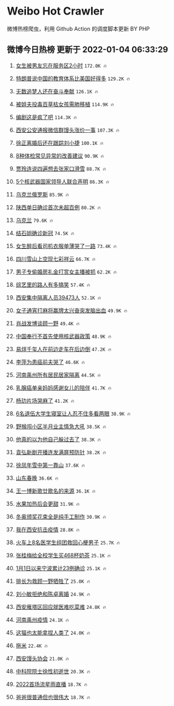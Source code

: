 # Weibo Hot Crawler 



微博热榜爬虫，利用 Github Action 的调度脚本更新 BY PHP 


## 微博今日热榜 更新于 2022-01-04 06:33:29 
1. [女生被男友忘在服务区2小时](https://s.weibo.com/weibo?q=%23%E5%A5%B3%E7%94%9F%E8%A2%AB%E7%94%B7%E5%8F%8B%E5%BF%98%E5%9C%A8%E6%9C%8D%E5%8A%A1%E5%8C%BA2%E5%B0%8F%E6%97%B6%23&Refer=top) `172.0K 🔥` 

1. [特朗普说中国的教育体系比美国好得多](https://s.weibo.com/weibo?q=%23%E7%89%B9%E6%9C%97%E6%99%AE%E8%AF%B4%E4%B8%AD%E5%9B%BD%E7%9A%84%E6%95%99%E8%82%B2%E4%BD%93%E7%B3%BB%E6%AF%94%E7%BE%8E%E5%9B%BD%E5%A5%BD%E5%BE%97%E5%A4%9A%23&Refer=top) `129.2K 🔥` 

1. [无数追梦人还在奋斗奉献](https://s.weibo.com/weibo?q=%23%E6%97%A0%E6%95%B0%E8%BF%BD%E6%A2%A6%E4%BA%BA%E8%BF%98%E5%9C%A8%E5%A5%8B%E6%96%97%E5%A5%89%E7%8C%AE%23&Refer=top) `126.1K 🔥` 

1. [被姐夫投毒百草枯女孩需肺移植](https://s.weibo.com/weibo?q=%23%E8%A2%AB%E5%A7%90%E5%A4%AB%E6%8A%95%E6%AF%92%E7%99%BE%E8%8D%89%E6%9E%AF%E5%A5%B3%E5%AD%A9%E9%9C%80%E8%82%BA%E7%A7%BB%E6%A4%8D%23&Refer=top) `114.9K 🔥` 

1. [编剧这是疯了吧](https://s.weibo.com/weibo?q=%23%E7%BC%96%E5%89%A7%E8%BF%99%E6%98%AF%E7%96%AF%E4%BA%86%E5%90%A7%23&Refer=top) `114.3K 🔥` 

1. [西安公安通报微信群馒头涨价一事](https://s.weibo.com/weibo?q=%23%E8%A5%BF%E5%AE%89%E5%85%AC%E5%AE%89%E9%80%9A%E6%8A%A5%E5%BE%AE%E4%BF%A1%E7%BE%A4%E9%A6%92%E5%A4%B4%E6%B6%A8%E4%BB%B7%E4%B8%80%E4%BA%8B%23&Refer=top) `107.3K 🔥` 

1. [徐正离婚后还在跟踪刘小捷](https://s.weibo.com/weibo?q=%23%E5%BE%90%E6%AD%A3%E7%A6%BB%E5%A9%9A%E5%90%8E%E8%BF%98%E5%9C%A8%E8%B7%9F%E8%B8%AA%E5%88%98%E5%B0%8F%E6%8D%B7%23&Refer=top) `100.1K 🔥` 

1. [8种体检常见异常的改善建议](https://s.weibo.com/weibo?q=%238%E7%A7%8D%E4%BD%93%E6%A3%80%E5%B8%B8%E8%A7%81%E5%BC%82%E5%B8%B8%E7%9A%84%E6%94%B9%E5%96%84%E5%BB%BA%E8%AE%AE%23&Refer=top) `90.9K 🔥` 

1. [贾玲连说四遍想去张家口滑雪](https://s.weibo.com/weibo?q=%23%E8%B4%BE%E7%8E%B2%E8%BF%9E%E8%AF%B4%E5%9B%9B%E9%81%8D%E6%83%B3%E5%8E%BB%E5%BC%A0%E5%AE%B6%E5%8F%A3%E6%BB%91%E9%9B%AA%23&Refer=top) `88.7K 🔥` 

1. [5个核武器国家领导人联合声明](https://s.weibo.com/weibo?q=%235%E4%B8%AA%E6%A0%B8%E6%AD%A6%E5%99%A8%E5%9B%BD%E5%AE%B6%E9%A2%86%E5%AF%BC%E4%BA%BA%E8%81%94%E5%90%88%E5%A3%B0%E6%98%8E%23&Refer=top) `86.3K 🔥` 

1. [乌克兰俄罗斯](https://s.weibo.com/weibo?q=%E4%B9%8C%E5%85%8B%E5%85%B0%E4%BF%84%E7%BD%97%E6%96%AF&Refer=top) `85.9K 🔥` 

1. [陕西单日确诊首次未超百例](https://s.weibo.com/weibo?q=%23%E9%99%95%E8%A5%BF%E5%8D%95%E6%97%A5%E7%A1%AE%E8%AF%8A%E9%A6%96%E6%AC%A1%E6%9C%AA%E8%B6%85%E7%99%BE%E4%BE%8B%23&Refer=top) `80.2K 🔥` 

1. [乌克兰](https://s.weibo.com/weibo?q=%E4%B9%8C%E5%85%8B%E5%85%B0&Refer=top) `79.6K 🔥` 

1. [结石姐确诊新冠](https://s.weibo.com/weibo?q=%23%E7%BB%93%E7%9F%B3%E5%A7%90%E7%A1%AE%E8%AF%8A%E6%96%B0%E5%86%A0%23&Refer=top) `74.5K 🔥` 

1. [女生醉后看司机衣服单薄哭了一路](https://s.weibo.com/weibo?q=%23%E5%A5%B3%E7%94%9F%E9%86%89%E5%90%8E%E7%9C%8B%E5%8F%B8%E6%9C%BA%E8%A1%A3%E6%9C%8D%E5%8D%95%E8%96%84%E5%93%AD%E4%BA%86%E4%B8%80%E8%B7%AF%23&Refer=top) `73.4K 🔥` 

1. [四川雪山上空现七彩祥云](https://s.weibo.com/weibo?q=%23%E5%9B%9B%E5%B7%9D%E9%9B%AA%E5%B1%B1%E4%B8%8A%E7%A9%BA%E7%8E%B0%E4%B8%83%E5%BD%A9%E7%A5%A5%E4%BA%91%23&Refer=top) `66.7K 🔥` 

1. [男子专偷婚房礼金打赏女主播被抓](https://s.weibo.com/weibo?q=%23%E7%94%B7%E5%AD%90%E4%B8%93%E5%81%B7%E5%A9%9A%E6%88%BF%E7%A4%BC%E9%87%91%E6%89%93%E8%B5%8F%E5%A5%B3%E4%B8%BB%E6%92%AD%E8%A2%AB%E6%8A%93%23&Refer=top) `62.2K 🔥` 

1. [综艺里的路人有多搞笑](https://s.weibo.com/weibo?q=%23%E7%BB%BC%E8%89%BA%E9%87%8C%E7%9A%84%E8%B7%AF%E4%BA%BA%E6%9C%89%E5%A4%9A%E6%90%9E%E7%AC%91%23&Refer=top) `57.4K 🔥` 

1. [西安集中隔离人员39473人](https://s.weibo.com/weibo?q=%23%E8%A5%BF%E5%AE%89%E9%9B%86%E4%B8%AD%E9%9A%94%E7%A6%BB%E4%BA%BA%E5%91%9839473%E4%BA%BA%23&Refer=top) `52.1K 🔥` 

1. [女子通宵打麻将赢牌太兴奋突发脑出血](https://s.weibo.com/weibo?q=%23%E5%A5%B3%E5%AD%90%E9%80%9A%E5%AE%B5%E6%89%93%E9%BA%BB%E5%B0%86%E8%B5%A2%E7%89%8C%E5%A4%AA%E5%85%B4%E5%A5%8B%E7%AA%81%E5%8F%91%E8%84%91%E5%87%BA%E8%A1%80%23&Refer=top) `49.9K 🔥` 

1. [肖战发博谈顾一野](https://s.weibo.com/weibo?q=%23%E8%82%96%E6%88%98%E5%8F%91%E5%8D%9A%E8%B0%88%E9%A1%BE%E4%B8%80%E9%87%8E%23&Refer=top) `49.4K 🔥` 

1. [中国奉行不首先使用核武器政策](https://s.weibo.com/weibo?q=%23%E4%B8%AD%E5%9B%BD%E5%A5%89%E8%A1%8C%E4%B8%8D%E9%A6%96%E5%85%88%E4%BD%BF%E7%94%A8%E6%A0%B8%E6%AD%A6%E5%99%A8%E6%94%BF%E7%AD%96%23&Refer=top) `48.9K 🔥` 

1. [易烊千玺人在前边走车在后边倒](https://s.weibo.com/weibo?q=%23%E6%98%93%E7%83%8A%E5%8D%83%E7%8E%BA%E4%BA%BA%E5%9C%A8%E5%89%8D%E8%BE%B9%E8%B5%B0%E8%BD%A6%E5%9C%A8%E5%90%8E%E8%BE%B9%E5%80%92%23&Refer=top) `47.2K 🔥` 

1. [李萍为患癌前夫哭了](https://s.weibo.com/weibo?q=%23%E6%9D%8E%E8%90%8D%E4%B8%BA%E6%82%A3%E7%99%8C%E5%89%8D%E5%A4%AB%E5%93%AD%E4%BA%86%23&Refer=top) `46.6K 🔥` 

1. [河南禹州所有居民居家隔离](https://s.weibo.com/weibo?q=%23%E6%B2%B3%E5%8D%97%E7%A6%B9%E5%B7%9E%E6%89%80%E6%9C%89%E5%B1%85%E6%B0%91%E5%B1%85%E5%AE%B6%E9%9A%94%E7%A6%BB%23&Refer=top) `44.5K 🔥` 

1. [乳腺癌单亲妈妈感谢女儿的陪伴](https://s.weibo.com/weibo?q=%23%E4%B9%B3%E8%85%BA%E7%99%8C%E5%8D%95%E4%BA%B2%E5%A6%88%E5%A6%88%E6%84%9F%E8%B0%A2%E5%A5%B3%E5%84%BF%E7%9A%84%E9%99%AA%E4%BC%B4%23&Refer=top) `41.7K 🔥` 

1. [杨玏片场哭麻了](https://s.weibo.com/weibo?q=%23%E6%9D%A8%E7%8E%8F%E7%89%87%E5%9C%BA%E5%93%AD%E9%BA%BB%E4%BA%86%23&Refer=top) `41.2K 🔥` 

1. [6名退伍大学生寝室让人忍不住多看两眼](https://s.weibo.com/weibo?q=%236%E5%90%8D%E9%80%80%E4%BC%8D%E5%A4%A7%E5%AD%A6%E7%94%9F%E5%AF%9D%E5%AE%A4%E8%AE%A9%E4%BA%BA%E5%BF%8D%E4%B8%8D%E4%BD%8F%E5%A4%9A%E7%9C%8B%E4%B8%A4%E7%9C%BC%23&Refer=top) `38.9K 🔥` 

1. [野猴闯小区半月业主情急大吼](https://s.weibo.com/weibo?q=%23%E9%87%8E%E7%8C%B4%E9%97%AF%E5%B0%8F%E5%8C%BA%E5%8D%8A%E6%9C%88%E4%B8%9A%E4%B8%BB%E6%83%85%E6%80%A5%E5%A4%A7%E5%90%BC%23&Refer=top) `38.5K 🔥` 

1. [他真的以为他自己躲过去了](https://s.weibo.com/weibo?q=%23%E4%BB%96%E7%9C%9F%E7%9A%84%E4%BB%A5%E4%B8%BA%E4%BB%96%E8%87%AA%E5%B7%B1%E8%BA%B2%E8%BF%87%E5%8E%BB%E4%BA%86%23&Refer=top) `38.3K 🔥` 

1. [袁弘新剧开播连发满屏预防针](https://s.weibo.com/weibo?q=%23%E8%A2%81%E5%BC%98%E6%96%B0%E5%89%A7%E5%BC%80%E6%92%AD%E8%BF%9E%E5%8F%91%E6%BB%A1%E5%B1%8F%E9%A2%84%E9%98%B2%E9%92%88%23&Refer=top) `38.2K 🔥` 

1. [徐凤年雪中第一靠山](https://s.weibo.com/weibo?q=%23%E5%BE%90%E5%87%A4%E5%B9%B4%E9%9B%AA%E4%B8%AD%E7%AC%AC%E4%B8%80%E9%9D%A0%E5%B1%B1%23&Refer=top) `37.6K 🔥` 

1. [山东春晚](https://s.weibo.com/weibo?q=%E5%B1%B1%E4%B8%9C%E6%98%A5%E6%99%9A&Refer=top) `36.6K 🔥` 

1. [王一博新歌廿歌名的来源](https://s.weibo.com/weibo?q=%23%E7%8E%8B%E4%B8%80%E5%8D%9A%E6%96%B0%E6%AD%8C%E5%BB%BF%E6%AD%8C%E5%90%8D%E7%9A%84%E6%9D%A5%E6%BA%90%23&Refer=top) `36.1K 🔥` 

1. [水果加热后会更甜](https://s.weibo.com/weibo?q=%23%E6%B0%B4%E6%9E%9C%E5%8A%A0%E7%83%AD%E5%90%8E%E4%BC%9A%E6%9B%B4%E7%94%9C%23&Refer=top) `31.9K 🔥` 

1. [冬奥颁奖花束全是纯手工制作](https://s.weibo.com/weibo?q=%23%E5%86%AC%E5%A5%A5%E9%A2%81%E5%A5%96%E8%8A%B1%E6%9D%9F%E5%85%A8%E6%98%AF%E7%BA%AF%E6%89%8B%E5%B7%A5%E5%88%B6%E4%BD%9C%23&Refer=top) `30.9K 🔥` 

1. [我在西安抗击疫情](https://s.weibo.com/weibo?q=%23%E6%88%91%E5%9C%A8%E8%A5%BF%E5%AE%89%E6%8A%97%E5%87%BB%E7%96%AB%E6%83%85%23&Refer=top) `28.8K 🔥` 

1. [火车上8名医学生组团救回心梗男子](https://s.weibo.com/weibo?q=%23%E7%81%AB%E8%BD%A6%E4%B8%8A8%E5%90%8D%E5%8C%BB%E5%AD%A6%E7%94%9F%E7%BB%84%E5%9B%A2%E6%95%91%E5%9B%9E%E5%BF%83%E6%A2%97%E7%94%B7%E5%AD%90%23&Refer=top) `25.7K 🔥` 

1. [张桂梅给全校学生买468杯奶茶](https://s.weibo.com/weibo?q=%23%E5%BC%A0%E6%A1%82%E6%A2%85%E7%BB%99%E5%85%A8%E6%A0%A1%E5%AD%A6%E7%94%9F%E4%B9%B0468%E6%9D%AF%E5%A5%B6%E8%8C%B6%23&Refer=top) `25.1K 🔥` 

1. [1月1日以来宁波累计23例确诊](https://s.weibo.com/weibo?q=%231%E6%9C%881%E6%97%A5%E4%BB%A5%E6%9D%A5%E5%AE%81%E6%B3%A2%E7%B4%AF%E8%AE%A123%E4%BE%8B%E7%A1%AE%E8%AF%8A%23&Refer=top) `25.1K 🔥` 

1. [排长为救顾一野牺牲了](https://s.weibo.com/weibo?q=%23%E6%8E%92%E9%95%BF%E4%B8%BA%E6%95%91%E9%A1%BE%E4%B8%80%E9%87%8E%E7%89%BA%E7%89%B2%E4%BA%86%23&Refer=top) `25.0K 🔥` 

1. [刘小敏拒绝和陈卓离婚](https://s.weibo.com/weibo?q=%23%E5%88%98%E5%B0%8F%E6%95%8F%E6%8B%92%E7%BB%9D%E5%92%8C%E9%99%88%E5%8D%93%E7%A6%BB%E5%A9%9A%23&Refer=top) `24.9K 🔥` 

1. [西安雁塔区回应就医难吃菜难](https://s.weibo.com/weibo?q=%23%E8%A5%BF%E5%AE%89%E9%9B%81%E5%A1%94%E5%8C%BA%E5%9B%9E%E5%BA%94%E5%B0%B1%E5%8C%BB%E9%9A%BE%E5%90%83%E8%8F%9C%E9%9A%BE%23&Refer=top) `24.8K 🔥` 

1. [河南禹州疫情](https://s.weibo.com/weibo?q=%23%E6%B2%B3%E5%8D%97%E7%A6%B9%E5%B7%9E%E7%96%AB%E6%83%85%23&Refer=top) `24.1K 🔥` 

1. [这猫也太能拿捏人类了](https://s.weibo.com/weibo?q=%23%E8%BF%99%E7%8C%AB%E4%B9%9F%E5%A4%AA%E8%83%BD%E6%8B%BF%E6%8D%8F%E4%BA%BA%E7%B1%BB%E4%BA%86%23&Refer=top) `24.0K 🔥` 

1. [拖米](https://s.weibo.com/weibo?q=%E6%8B%96%E7%B1%B3&Refer=top) `22.4K 🔥` 

1. [西安馒头协会](https://s.weibo.com/weibo?q=%23%E8%A5%BF%E5%AE%89%E9%A6%92%E5%A4%B4%E5%8D%8F%E4%BC%9A%23&Refer=top) `21.0K 🔥` 

1. [中科院院士徐性初逝世](https://s.weibo.com/weibo?q=%23%E4%B8%AD%E7%A7%91%E9%99%A2%E9%99%A2%E5%A3%AB%E5%BE%90%E6%80%A7%E5%88%9D%E9%80%9D%E4%B8%96%23&Refer=top) `20.3K 🔥` 

1. [2022首场流星雨直播](https://s.weibo.com/weibo?q=%232022%E9%A6%96%E5%9C%BA%E6%B5%81%E6%98%9F%E9%9B%A8%E7%9B%B4%E6%92%AD%23&Refer=top) `18.7K 🔥` 

1. [爸爸很普通但也很伟大](https://s.weibo.com/weibo?q=%23%E7%88%B8%E7%88%B8%E5%BE%88%E6%99%AE%E9%80%9A%E4%BD%86%E4%B9%9F%E5%BE%88%E4%BC%9F%E5%A4%A7%23&Refer=top) `18.7K 🔥` 

